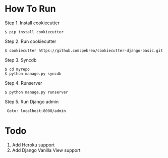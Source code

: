 How To Run
==========

Step 1. Install cookiecutter
   
    $ pip install cookiecutter      

Step 2. Run cookiecutter 

    $ cookiecutter https://github.com:pebreo/cookiecutter-django-basic.git

Step 3. Syncdb
    
	$ cd myrepo
	$ python manage.py syncdb

Step 4. Runserver
    
	$ python manage.py runserver

Step 5. Run Django admin
 
     Goto: localhost:8000/admin

Todo
=====
1. Add Heroku support
2. Add Django Vanilla View support

